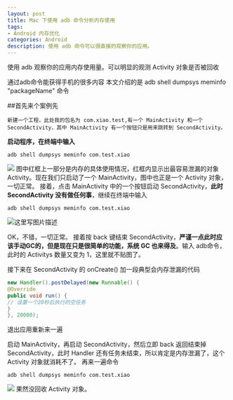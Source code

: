 ```yaml
---
layout: post
title: Mac 下使用 adb 命令分析内存使用
tags:
- Android 内存优化
categories: Android
description: 使用 adb 命令可以很直接的观察你的应用。
---
```

 使用 adb 观察你的应用内存使用量。可以明显的观测 Activity 对象是否被回收

通过adb命令能获得手机的很多内容
本文介绍的是 adb shell dumpsys meminfo "packageName" 命令

##首先来个案例先
```
新建一个工程，此处我的包名为 com.xiao.test,有一个 MainActivity 和一个 SecondActivity，其中 MainActivity 有一个按钮只是用来跳转到 SecondActivity。
```
**启动程序，在终端中输入**
```
adb shell dumpsys meminfo com.test.xiao
```
![](http://img.blog.csdn.net/20160908144356235)
图中红框上一部分是内存的具体使用情况，红框内显示出最容易泄漏的对象 Activity。现在我们只启动了一个 MainActivity，图中也正是一个 Activity 对象，一切正常。
接着，点击 MainActivity 中的一个按钮启动 SecondActivity，**此时 SecondActivity 没有做任何事**，继续在终端中输入
```
adb shell dumpsys meminfo com.test.xiao
```
![这里写图片描述](http://img.blog.csdn.net/20160908145509395)

OK，不错，一切正常。
接着按 back 键结束 SecondActivity，**严谨一点此时应该手动GC的，但是现在只是很简单的功能，系统 GC 也来得及**。输入 adb命令，此时的 Activitys 数量又变为 1，这里就不贴图了。

接下来在 SecondActivity 的 onCreate() 加一段典型会内存泄漏的代码

``` java
new Handler().postDelayed(new Runnable() {
@Override
public void run() {
// 设置一个20秒后执行的空任务
}
}, 20000);
```
退出应用重新来一遍

启动 MainActivity，再启动 SecondActivity，然后立即 back 返回结束掉 SecondActivity，此时 Handler 还有任务未结束，所以肯定是内存泄漏了，这个 Activity 对象就消耗不了。
再来一遍命令
```
adb shell dumpsys meminfo com.test.xiao
```
![](http://img.blog.csdn.net/20160908152623599)
果然没回收 Activity 对象。















